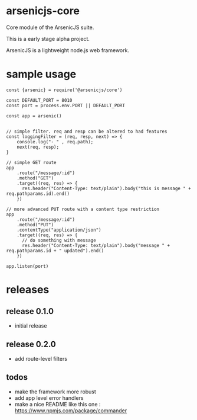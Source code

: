 # arsenicjs-core

Core module of the ArsenicJS suite.

This is a early stage alpha project.

ArsenicJS is a lightweight node.js web framework.


# sample usage

```
const {arsenic} = require('@arsenicjs/core')

const DEFAULT_PORT = 8010
const port = process.env.PORT || DEFAULT_PORT

const app = arsenic()


// simple filter. req and resp can be altered to had features
const loggingFilter = (req, resp, next) => {
    console.log("- " , req.path);
    next(req, resp);
}

// simple GET route
app
    .route("/message/:id")
    .method("GET")
    .target((req, res) => { 
      res.header("Content-Type: text/plain").body("this is message " + req.pathparams.id).end()
    })

// more advanced PUT route with a content type restriction
app
    .route("/message/:id")
    .method("PUT")
    .contentType("application/json")
    .target((req, res) => { 
      // do something with message
      res.header("Content-Type: text/plain").body("message " + req.pathparams.id + " updated").end()
    })

app.listen(port)
```

# releases

## release 0.1.0

- initial release

## release 0.2.0

- add route-level filters

## todos

- make the framework more robust
- add app level error handlers
- make a nice README like this one : https://www.npmjs.com/package/commander

